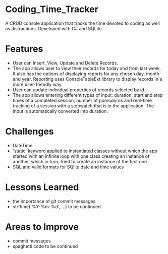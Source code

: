 # Coding_Time_Tracker 
A CRUD console application that tracks the time devoted to coding as well as distractions. Developed with C# and SQLite. 

# Features  
* User can Insert, View, Update and Delete Records. 
* The app allows user to view their records for today and from last week. It also has the options of displaying reports for any chosen day, month and year. Reporting uses ConsoleTableExt library to display records in a more user-friendly way.  
* User can update individual properties of records selected by id.  
* The app allows entering different types of input: duration; start and stop times of a completed session, number of pomodoros and real-time tracking of a session with a stopwatch that is in the application. The input is automatically converted into duration.  

# Challenges  
* DateTime  
* 'static' keyword applied to instantiated classes without which the app started with an infinite loop with one class creating an instance of another, which in turn, tried to create an instance of the first one  
* SQL and valid formats for SQlite date and time values

# Lessons Learned  
* the importance of git commit messages  
* strftime('%Y-%m-%d', ...)
to be continued  

# Areas to Improve  
* commit messages
* spaghetti code
to be continued  


